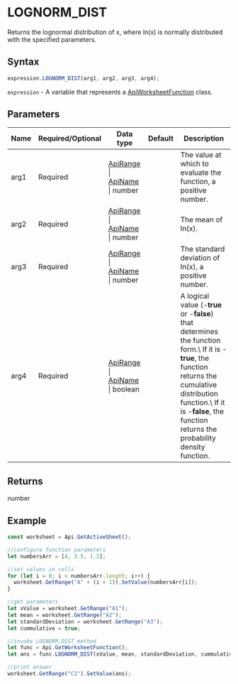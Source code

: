 # LOGNORM_DIST

Returns the lognormal distribution of x, where ln(x) is normally distributed with the specified parameters.

## Syntax

```javascript
expression.LOGNORM_DIST(arg1, arg2, arg3, arg4);
```

`expression` - A variable that represents a [ApiWorksheetFunction](../ApiWorksheetFunction.md) class.

## Parameters

| **Name** | **Required/Optional** | **Data type** | **Default** | **Description** |
| ------------- | ------------- | ------------- | ------------- | ------------- |
| arg1 | Required | [ApiRange](../../ApiRange/ApiRange.md) \| [ApiName](../../ApiName/ApiName.md) \| number |  | The value at which to evaluate the function, a positive number. |
| arg2 | Required | [ApiRange](../../ApiRange/ApiRange.md) \| [ApiName](../../ApiName/ApiName.md) \| number |  | The mean of ln(x). |
| arg3 | Required | [ApiRange](../../ApiRange/ApiRange.md) \| [ApiName](../../ApiName/ApiName.md) \| number |  | The standard deviation of ln(x), a positive number. |
| arg4 | Required | [ApiRange](../../ApiRange/ApiRange.md) \| [ApiName](../../ApiName/ApiName.md) \| boolean |  | A logical value (-**true** or -**false**) that determines the function form.\ If it is -**true**, the function returns the cumulative distribution function.\ If it is -**false**, the function returns the probability density function. |

## Returns

number

## Example



```javascript editor-
const worksheet = Api.GetActiveSheet();

//configure function parameters
let numbersArr = [4, 3.5, 1.2];

//set values in cells
for (let i = 0; i < numbersArr.length; i++) {
  worksheet.GetRange("A" + (i + 1)).SetValue(numbersArr[i]);
}

//get parameters
let xValue = worksheet.GetRange("A1");
let mean = worksheet.GetRange("A2");
let standardDeviation = worksheet.GetRange("A3");
let cummulative = true;

//invoke LOGNORM.DIST method
let func = Api.GetWorksheetFunction();
let ans = func.LOGNORM_DIST(xValue, mean, standardDeviation, cummulative);

//print answer
worksheet.GetRange("C1").SetValue(ans);

```
